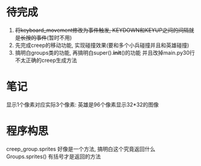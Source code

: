 # 待完成
1. ~~将keyboard_movement修改为事件触发, KEYDOWN和KEYUP之间的间隔就是长按的事件~~(暂时不用)
2. 先完成creep的移动功能, 实现碰撞效果(要和多个小兵碰撞并且和英雄碰撞)
3. 搞明白groups类的功能, 再搞明白super().__init__()的功能
    并且改掉main.py30行不太正确的creep生成方法

#  笔记
显示1个像素对应实际3个像素: 英雄是96个像素显示32*32的图像

# 程序构思
creep_group.sprites 好像是一个方法, 搞明白这个究竟返回什么
Groups.sprites() 有括号才是返回的方法
